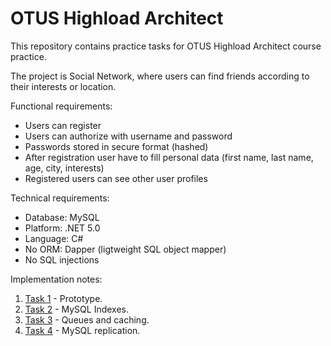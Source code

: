 # OTUS Highload Architect 

This repository contains practice tasks for OTUS Highload Architect course practice.

The project is Social Network, where users can find friends according to their interests or location.

Functional requirements:
* Users can register
* Users can authorize with username and password
* Passwords stored in secure format (hashed)
* After registration user have to fill personal data (first name, last name, age, city, interests)
* Registered users can see other user profiles

Technical requirements:
* Database: MySQL
* Platform: .NET 5.0
* Language: C#
* No ORM: Dapper (ligtweight SQL object mapper)
* No SQL injections

Implementation notes:
1. [Task 1](docs/task1/README.md) - Prototype. 
2. [Task 2](docs/task2/README.md) - MySQL Indexes.
3. [Task 3](docs/task3/README.md) - Queues and caching.
4. [Task 4](docs/task4/README.md) - MySQL replication.